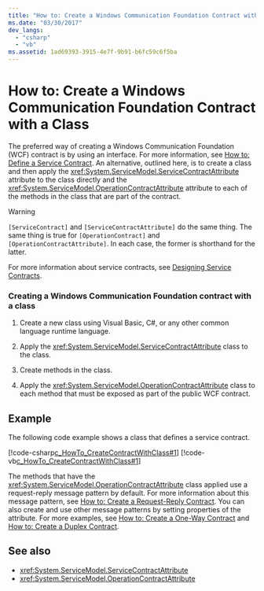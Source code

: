```yaml
---
title: "How to: Create a Windows Communication Foundation Contract with a Class"
ms.date: "03/30/2017"
dev_langs: 
  - "csharp"
  - "vb"
ms.assetid: 1ad69393-3915-4e7f-9b91-b6fc59c6f5ba
---
```

# How to: Create a Windows Communication Foundation Contract with a Class
The preferred way of creating a Windows Communication Foundation (WCF) contract is by using an interface. For more information, see [How to: Define a Service Contract](../how-to-define-a-wcf-service-contract.md). An alternative, outlined here, is to create a class and then apply the <xref:System.ServiceModel.ServiceContractAttribute> attribute to the class directly and the <xref:System.ServiceModel.OperationContractAttribute> attribute to each of the methods in the class that are part of the contract.  
  
> [!WARNING]
> `[ServiceContract]` and `[ServiceContractAttribute]` do the same thing. The same thing is true for `[OperationContract]` and `[OperationContractAttribute]`. In each case, the former is shorthand for the latter.  
  
 For more information about service contracts, see [Designing Service Contracts](../designing-service-contracts.md).  
  
### Creating a Windows Communication Foundation contract with a class  
  
1. Create a new class using Visual Basic, C#, or any other common language runtime language.  
  
2. Apply the <xref:System.ServiceModel.ServiceContractAttribute> class to the class.  
  
3. Create methods in the class.  
  
4. Apply the <xref:System.ServiceModel.OperationContractAttribute> class to each method that must be exposed as part of the public WCF contract.  
  
## Example  
 The following code example shows a class that defines a service contract.  
  
 [!code-csharp[c_HowTo_CreateContractWithClass#1](../../../../samples/snippets/csharp/VS_Snippets_CFX/c_howto_createcontractwithclass/cs/source.cs#1)]
 [!code-vb[c_HowTo_CreateContractWithClass#1](../../../../samples/snippets/visualbasic/VS_Snippets_CFX/c_howto_createcontractwithclass/vb/source.vb#1)]  
  
 The methods that have the <xref:System.ServiceModel.OperationContractAttribute> class applied use a request-reply message pattern by default. For more information about this message pattern, see [How to: Create a Request-Reply Contract](how-to-create-a-request-reply-contract.md). You can also create and use other message patterns by setting properties of the attribute. For more examples, see [How to: Create a One-Way Contract](how-to-create-a-one-way-contract.md) and [How to: Create a Duplex Contract](how-to-create-a-duplex-contract.md).  
  
## See also

- <xref:System.ServiceModel.ServiceContractAttribute>
- <xref:System.ServiceModel.OperationContractAttribute>
